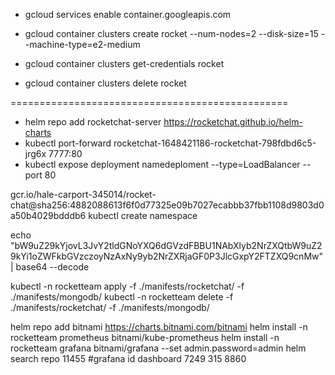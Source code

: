- gcloud services enable container.googleapis.com

- gcloud container clusters create rocket --num-nodes=2 --disk-size=15 --machine-type=e2-medium
- gcloud container clusters get-credentials rocket
- gcloud container clusters delete rocket


================================================


- helm repo add rocketchat-server https://rocketchat.github.io/helm-charts
- kubectl port-forward rocketchat-1648421186-rocketchat-798fdbd6c5-jrg6x 7777:80
- kubectl expose deployment namedeploment --type=LoadBalancer --port 80

gcr.io/hale-carport-345014/rocket-chat@sha256:4882088613f6f0d77325e09b7027ecabbb37fbb1108d9803d0a50b4029bdddb6
kubectl create namespace <namespace-name>


echo "bW9uZ29kYjovL3JvY2tldGNoYXQ6dGVzdFBBU1NAbXlyb2NrZXQtbW9uZ29kYi1oZWFkbGVzczoyNzAxNy9yb2NrZXRjaGF0P3JlcGxpY2FTZXQ9cnMw" | base64 --decode

kubectl -n rocketteam apply -f ./manifests/rocketchat/ -f ./manifests/mongodb/
kubectl -n rocketteam delete -f ./manifests/rocketchat/ -f ./manifests/mongodb/


helm repo add bitnami https://charts.bitnami.com/bitnami
helm install -n rocketteam prometheus bitnami/kube-prometheus
helm install -n rocketteam grafana bitnami/grafana --set admin.password=admin
helm search repo
11455 #grafana id dashboard
7249 
315
8860




